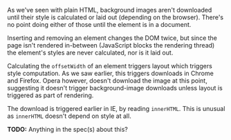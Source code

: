 As we've seen with plain HTML, background images aren't downloaded until their style is calculated or laid out (depending on the browser). There's no point doing either of those until the element is in a document.

Inserting and removing an element changes the DOM twice, but since the page isn't rendered in-between (JavaScript blocks the rendering thread) the element's styles are never calculated, nor is it laid out.

Calculating the `offsetWidth` of an element triggers layout which triggers style computation. As we saw earlier, this triggers downloads in Chrome and Firefox. Opera however, doesn't download the image at this point, suggesting it doesn't trigger background-image downloads unless layout is triggered as part of rendering.

The download is triggered earlier in IE, by reading `innerHTML`. This is unusual as `innerHTML` doesn't depend on style at all.

**TODO:** Anything in the spec(s) about this?